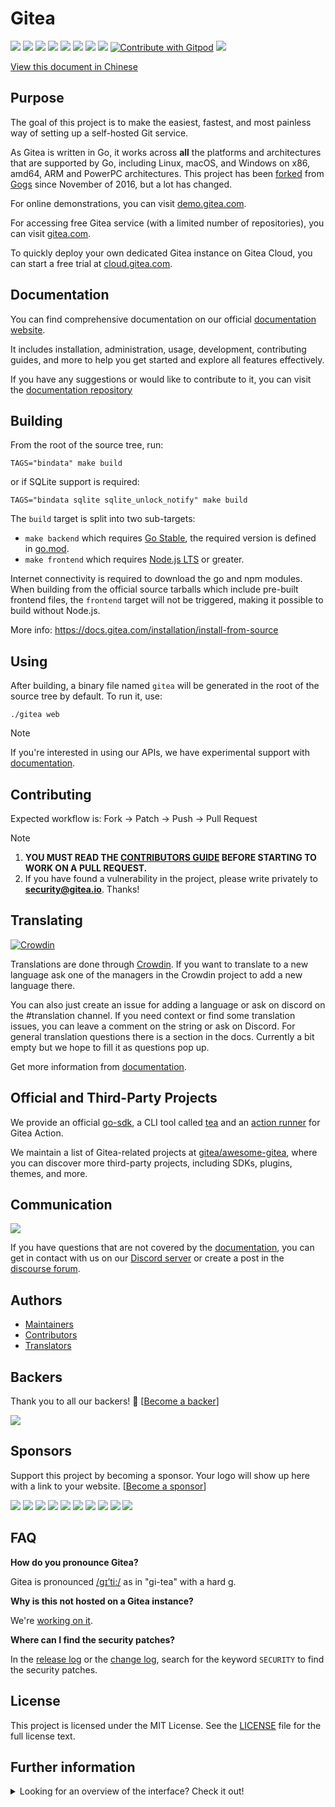 # Gitea

[![](https://github.com/go-gitea/gitea/actions/workflows/release-nightly.yml/badge.svg?branch=main)](https://github.com/go-gitea/gitea/actions/workflows/release-nightly.yml?query=branch%3Amain "Release Nightly")
[![](https://img.shields.io/discord/322538954119184384.svg?logo=discord&logoColor=white&label=Discord&color=5865F2)](https://discord.gg/Gitea "Join the Discord chat at https://discord.gg/Gitea")
[![](https://goreportcard.com/badge/code.gitea.io/gitea)](https://goreportcard.com/report/code.gitea.io/gitea "Go Report Card")
[![](https://pkg.go.dev/badge/code.gitea.io/gitea?status.svg)](https://pkg.go.dev/code.gitea.io/gitea "GoDoc")
[![](https://img.shields.io/github/release/go-gitea/gitea.svg)](https://github.com/go-gitea/gitea/releases/latest "GitHub release")
[![](https://www.codetriage.com/go-gitea/gitea/badges/users.svg)](https://www.codetriage.com/go-gitea/gitea "Help Contribute to Open Source")
[![](https://opencollective.com/gitea/tiers/backers/badge.svg?label=backers&color=brightgreen)](https://opencollective.com/gitea "Become a backer/sponsor of gitea")
[![](https://img.shields.io/badge/License-MIT-blue.svg)](https://opensource.org/licenses/MIT "License: MIT")
[![Contribute with Gitpod](https://img.shields.io/badge/Contribute%20with-Gitpod-908a85?logo=gitpod&color=green)](https://gitpod.io/#https://github.com/go-gitea/gitea)
[![](https://badges.crowdin.net/gitea/localized.svg)](https://translate.gitea.com "Crowdin")

[View this document in Chinese](./README_ZH.md)

## Purpose

The goal of this project is to make the easiest, fastest, and most
painless way of setting up a self-hosted Git service.

As Gitea is written in Go, it works across **all** the platforms and
architectures that are supported by Go, including Linux, macOS, and
Windows on x86, amd64, ARM and PowerPC architectures.
This project has been
[forked](https://blog.gitea.com/welcome-to-gitea/) from
[Gogs](https://gogs.io) since November of 2016, but a lot has changed.

For online demonstrations, you can visit [demo.gitea.com](https://demo.gitea.com).

For accessing free Gitea service (with a limited number of repositories), you can visit [gitea.com](https://gitea.com/user/login).

To quickly deploy your own dedicated Gitea instance on Gitea Cloud, you can start a free trial at [cloud.gitea.com](https://cloud.gitea.com).

## Documentation

You can find comprehensive documentation on our official [documentation website](https://docs.gitea.com/).

It includes installation, administration, usage, development, contributing guides, and more to help you get started and explore all features effectively.

If you have any suggestions or would like to contribute to it, you can visit the [documentation repository](https://gitea.com/gitea/docs)

## Building

From the root of the source tree, run:

    TAGS="bindata" make build

or if SQLite support is required:

    TAGS="bindata sqlite sqlite_unlock_notify" make build

The `build` target is split into two sub-targets:

- `make backend` which requires [Go Stable](https://go.dev/dl/), the required version is defined in [go.mod](/go.mod).
- `make frontend` which requires [Node.js LTS](https://nodejs.org/en/download/) or greater.

Internet connectivity is required to download the go and npm modules. When building from the official source tarballs which include pre-built frontend files, the `frontend` target will not be triggered, making it possible to build without Node.js.

More info: https://docs.gitea.com/installation/install-from-source

## Using

After building, a binary file named `gitea` will be generated in the root of the source tree by default. To run it, use:

    ./gitea web

> [!NOTE]
> If you're interested in using our APIs, we have experimental support with [documentation](https://docs.gitea.com/api).

## Contributing

Expected workflow is: Fork -> Patch -> Push -> Pull Request

> [!NOTE]
>
> 1. **YOU MUST READ THE [CONTRIBUTORS GUIDE](CONTRIBUTING.md) BEFORE STARTING TO WORK ON A PULL REQUEST.**
> 2. If you have found a vulnerability in the project, please write privately to **security@gitea.io**. Thanks!

## Translating

[![Crowdin](https://badges.crowdin.net/gitea/localized.svg)](https://translate.gitea.com)

Translations are done through [Crowdin](https://translate.gitea.com). If you want to translate to a new language ask one of the managers in the Crowdin project to add a new language there.

You can also just create an issue for adding a language or ask on discord on the #translation channel. If you need context or find some translation issues, you can leave a comment on the string or ask on Discord. For general translation questions there is a section in the docs. Currently a bit empty but we hope to fill it as questions pop up.

Get more information from [documentation](https://docs.gitea.com/contributing/localization).

## Official and Third-Party Projects

We provide an official [go-sdk](https://gitea.com/gitea/go-sdk), a CLI tool called [tea](https://gitea.com/gitea/tea) and an [action runner](https://gitea.com/gitea/act_runner) for Gitea Action.

We maintain a list of Gitea-related projects at [gitea/awesome-gitea](https://gitea.com/gitea/awesome-gitea), where you can discover more third-party projects, including SDKs, plugins, themes, and more.

## Communication

[![](https://img.shields.io/discord/322538954119184384.svg?logo=discord&logoColor=white&label=Discord&color=5865F2)](https://discord.gg/Gitea "Join the Discord chat at https://discord.gg/Gitea")

If you have questions that are not covered by the [documentation](https://docs.gitea.com/), you can get in contact with us on our [Discord server](https://discord.gg/Gitea) or create a post in the [discourse forum](https://forum.gitea.com/).

## Authors

- [Maintainers](https://github.com/orgs/go-gitea/people)
- [Contributors](https://github.com/go-gitea/gitea/graphs/contributors)
- [Translators](options/locale/TRANSLATORS)

## Backers

Thank you to all our backers! 🙏 [[Become a backer](https://opencollective.com/gitea#backer)]

<a href="https://opencollective.com/gitea#backers" target="_blank"><img src="https://opencollective.com/gitea/backers.svg?width=890"></a>

## Sponsors

Support this project by becoming a sponsor. Your logo will show up here with a link to your website. [[Become a sponsor](https://opencollective.com/gitea#sponsor)]

<a href="https://opencollective.com/gitea/sponsor/0/website" target="_blank"><img src="https://opencollective.com/gitea/sponsor/0/avatar.svg"></a>
<a href="https://opencollective.com/gitea/sponsor/1/website" target="_blank"><img src="https://opencollective.com/gitea/sponsor/1/avatar.svg"></a>
<a href="https://opencollective.com/gitea/sponsor/2/website" target="_blank"><img src="https://opencollective.com/gitea/sponsor/2/avatar.svg"></a>
<a href="https://opencollective.com/gitea/sponsor/3/website" target="_blank"><img src="https://opencollective.com/gitea/sponsor/3/avatar.svg"></a>
<a href="https://opencollective.com/gitea/sponsor/4/website" target="_blank"><img src="https://opencollective.com/gitea/sponsor/4/avatar.svg"></a>
<a href="https://opencollective.com/gitea/sponsor/5/website" target="_blank"><img src="https://opencollective.com/gitea/sponsor/5/avatar.svg"></a>
<a href="https://opencollective.com/gitea/sponsor/6/website" target="_blank"><img src="https://opencollective.com/gitea/sponsor/6/avatar.svg"></a>
<a href="https://opencollective.com/gitea/sponsor/7/website" target="_blank"><img src="https://opencollective.com/gitea/sponsor/7/avatar.svg"></a>
<a href="https://opencollective.com/gitea/sponsor/8/website" target="_blank"><img src="https://opencollective.com/gitea/sponsor/8/avatar.svg"></a>
<a href="https://opencollective.com/gitea/sponsor/9/website" target="_blank"><img src="https://opencollective.com/gitea/sponsor/9/avatar.svg"></a>

## FAQ

**How do you pronounce Gitea?**

Gitea is pronounced [/ɡɪ’ti:/](https://youtu.be/EM71-2uDAoY) as in "gi-tea" with a hard g.

**Why is this not hosted on a Gitea instance?**

We're [working on it](https://github.com/go-gitea/gitea/issues/1029).

**Where can I find the security patches?**

In the [release log](https://github.com/go-gitea/gitea/releases) or the [change log](https://github.com/go-gitea/gitea/blob/main/CHANGELOG.md), search for the keyword `SECURITY` to find the security patches.

## License

This project is licensed under the MIT License.
See the [LICENSE](https://github.com/go-gitea/gitea/blob/main/LICENSE) file
for the full license text.

## Further information

<details>
<summary>
Looking for an overview of the interface? Check it out!
</summary>

|![Dashboard](https://dl.gitea.com/screenshots/home_timeline.png)|![User Profile](https://dl.gitea.com/screenshots/user_profile.png)|![Global Issues](https://dl.gitea.com/screenshots/global_issues.png)|
|:---:|:---:|:---:|
|![Branches](https://dl.gitea.com/screenshots/branches.png)|![Web Editor](https://dl.gitea.com/screenshots/web_editor.png)|![Activity](https://dl.gitea.com/screenshots/activity.png)|
|![New Migration](https://dl.gitea.com/screenshots/migration.png)|![Migrating](https://dl.gitea.com/screenshots/migration.gif)|![Pull Request View](https://image.ibb.co/e02dSb/6.png)|
|![Pull Request Dark](https://dl.gitea.com/screenshots/pull_requests_dark.png)|![Diff Review Dark](https://dl.gitea.com/screenshots/review_dark.png)|![Diff Dark](https://dl.gitea.com/screenshots/diff_dark.png)|

</details>
